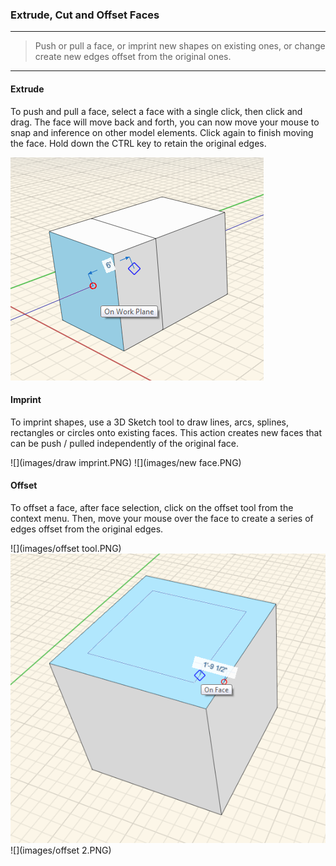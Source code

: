 ### Extrude, Cut and Offset Faces
---
> Push or pull a face, or imprint new shapes on existing ones, or change create new edges offset from the original ones.

---

#### Extrude
To push and pull a face, select a face with a single click, then click and drag. The face will move back and forth, you can now move your mouse to snap and inference on other model elements. Click again to finish moving the face. Hold down the CTRL key to retain the original edges.

![](images/extrude.PNG)

#### Imprint
To imprint shapes, use a 3D Sketch tool to draw lines, arcs, splines, rectangles or circles onto existing faces. This action creates new faces that can be push / pulled independently of the original face.

![](images/draw imprint.PNG)
![](images/new face.PNG)

#### Offset
To offset a face, after face selection, click on the offset tool from the context menu. Then, move your mouse over the face to create a series of edges offset from the original edges.

![](images/offset tool.PNG)
![](images/offset.PNG)
![](images/offset 2.PNG)